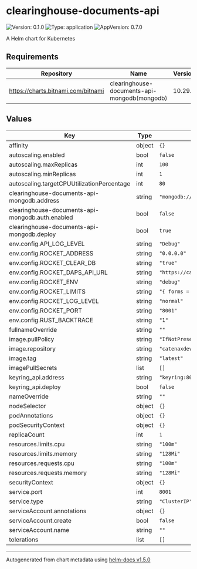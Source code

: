 # clearinghouse-documents-api

![Version: 0.1.0](https://img.shields.io/badge/Version-0.1.0-informational?style=flat-square) ![Type: application](https://img.shields.io/badge/Type-application-informational?style=flat-square) ![AppVersion: 0.7.0](https://img.shields.io/badge/AppVersion-0.7.0-informational?style=flat-square)

A Helm chart for Kubernetes

## Requirements

| Repository | Name | Version |
|------------|------|---------|
| https://charts.bitnami.com/bitnami | clearinghouse-documents-api-mongodb(mongodb) | 10.29.0 |

## Values

| Key | Type | Default | Description |
|-----|------|---------|-------------|
| affinity | object | `{}` |  |
| autoscaling.enabled | bool | `false` |  |
| autoscaling.maxReplicas | int | `100` |  |
| autoscaling.minReplicas | int | `1` |  |
| autoscaling.targetCPUUtilizationPercentage | int | `80` |  |
| clearinghouse-documents-api-mongodb.address | string | `"mongodb://your-mongodb:27017"` |  |
| clearinghouse-documents-api-mongodb.auth.enabled | bool | `false` |  |
| clearinghouse-documents-api-mongodb.deploy | bool | `true` |  |
| env.config.API_LOG_LEVEL | string | `"Debug"` |  |
| env.config.ROCKET_ADDRESS | string | `"0.0.0.0"` |  |
| env.config.ROCKET_CLEAR_DB | string | `"true"` |  |
| env.config.ROCKET_DAPS_API_URL | string | `"https://catenaxdev001akssrv.germanywestcentral.cloudapp.azure.com/daps"` |  |
| env.config.ROCKET_ENV | string | `"debug"` |  |
| env.config.ROCKET_LIMITS | string | `"{ forms = 32768 }"` |  |
| env.config.ROCKET_LOG_LEVEL | string | `"normal"` |  |
| env.config.ROCKET_PORT | string | `"8001"` |  |
| env.config.RUST_BACKTRACE | string | `"1"` |  |
| fullnameOverride | string | `""` |  |
| image.pullPolicy | string | `"IfNotPresent"` |  |
| image.repository | string | `"catenaxdev001acr.azurecr.io/ids-clearing-house-document-api"` |  |
| image.tag | string | `"latest"` |  |
| imagePullSecrets | list | `[]` |  |
| keyring_api.address | string | `"keyring:8002"` |  |
| keyring_api.deploy | bool | `false` |  |
| nameOverride | string | `""` |  |
| nodeSelector | object | `{}` |  |
| podAnnotations | object | `{}` |  |
| podSecurityContext | object | `{}` |  |
| replicaCount | int | `1` |  |
| resources.limits.cpu | string | `"100m"` |  |
| resources.limits.memory | string | `"128Mi"` |  |
| resources.requests.cpu | string | `"100m"` |  |
| resources.requests.memory | string | `"128Mi"` |  |
| securityContext | object | `{}` |  |
| service.port | int | `8001` |  |
| service.type | string | `"ClusterIP"` |  |
| serviceAccount.annotations | object | `{}` |  |
| serviceAccount.create | bool | `false` |  |
| serviceAccount.name | string | `""` |  |
| tolerations | list | `[]` |  |

----------------------------------------------
Autogenerated from chart metadata using [helm-docs v1.5.0](https://github.com/norwoodj/helm-docs/releases/v1.5.0)
